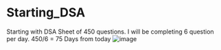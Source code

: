 # Starting_DSA
Starting with DSA Sheet of 450 questions. I will be completing 6 question per day.
450/6 = 75 Days from today
![image](https://user-images.githubusercontent.com/18211472/209614835-721d95c2-fda9-44c8-b8e3-f961384e7a9d.png)
